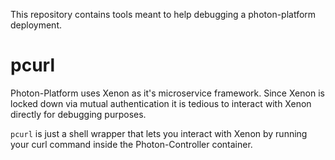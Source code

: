 This repository contains tools meant to help debugging a photon-platform deployment.


# pcurl
Photon-Platform uses Xenon as it's microservice framework.
Since Xenon is locked down via mutual authentication it is tedious to interact with Xenon directly for debugging purposes.

`pcurl` is just a shell wrapper that lets you interact with Xenon by running your curl command inside the Photon-Controller container.
